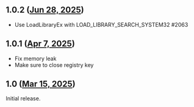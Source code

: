 ## 1.0.2 ([Jun 28, 2025](https://github.com/ramensoftware/windhawk-mods/blob/fbc0cc8ab7e9e12ef8b1dd6d64d8dca38c30957d/mods/favorites-in-navpane.wh.cpp))

* Use LoadLibraryEx with LOAD_LIBRARY_SEARCH_SYSTEM32 #2063

## 1.0.1 ([Apr 7, 2025](https://github.com/ramensoftware/windhawk-mods/blob/10f1463d8bd2609b6278c5c548c58a1ed8ffcd98/mods/favorites-in-navpane.wh.cpp))

* Fix memory leak
* Make sure to close registry key

## 1.0 ([Mar 15, 2025](https://github.com/ramensoftware/windhawk-mods/blob/f8474dd3112a1a393ad72a119ab662623bc36b6a/mods/favorites-in-navpane.wh.cpp))

Initial release.
